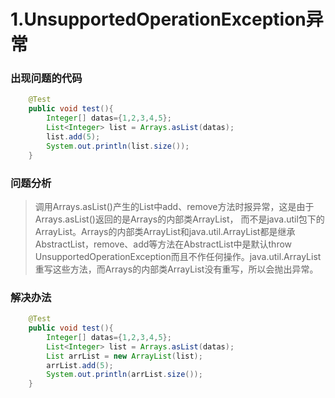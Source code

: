 # 1.UnsupportedOperationException异常

### 出现问题的代码

```java
    @Test
    public void test(){
        Integer[] datas={1,2,3,4,5};
        List<Integer> list = Arrays.asList(datas);
        list.add(5);
        System.out.println(list.size());
    }
```

### 问题分析

> 调用Arrays.asList()产生的List中add、remove方法时报异常，这是由于Arrays.asList()返回的是Arrays的内部类ArrayList， 而不是java.util包下的ArrayList。Arrays的内部类ArrayList和java.util.ArrayList都是继承AbstractList，remove、add等方法在AbstractList中是默认throw UnsupportedOperationException而且不作任何操作。java.util.ArrayList重写这些方法，而Arrays的内部类ArrayList没有重写，所以会抛出异常。

### 解决办法

```java
    @Test
    public void test(){
        Integer[] datas={1,2,3,4,5};
        List<Integer> list = Arrays.asList(datas);
        List arrList = new ArrayList(list);
        arrList.add(5);
        System.out.println(arrList.size());
    }
```
